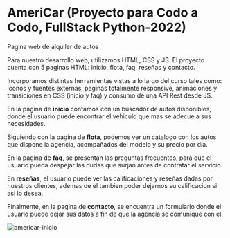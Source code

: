 # AmeriCar (Proyecto para Codo a Codo, FullStack Python-2022)
Pagina web de alquiler de autos

<p align="center">

Para nuestro desarrollo web, utilizamos HTML, CSS y JS. El proyecto cuenta con 5 paginas HTML: inicio, flota, faq, reseñas y contacto.

Incorporamos distintas herramientas vistas a lo largo del curso tales como: iconos y fuentes externas, paginas totalmente responsive, animaciones y transiciones en CSS (inicio y faq) y consumo de una API Rest desde JS.

En la pagina de **inicio** contamos con un buscador de autos disponibles, donde el usuario puede encontrar el vehiculo que mas se adecue a sus necesidades.

Siguiendo con la pagina de **flota**, podemos ver un catalogo con los autos que dispone la agencia, acompañados del modelo y su precio por día.

En la pagina de **faq**, se presentan las preguntas frecuentes, para que el usuario pueda despejar las dudas que surjan antes de contratar el servicio.

En **reseñas**, el usuario puede ver las calificaciones y reseñas dadas por nuestros clientes, ademas de el tambien poder dejarnos su calificacion si asi lo desea.

Finalmente, en la pagina de **contacto**, se encuentra un formulario donde el usuario puede dejar sus datos a fin de que la agencia se comunique con el.

</p>

![americar-inicio](https://user-images.githubusercontent.com/115589656/197308163-5d6aea55-ce91-4345-a6ee-95c22cd9ae02.png)

